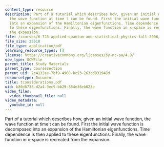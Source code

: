 ```yaml
---
content_type: resource
description: Part of a tutorial which describes how, given an initial wave function,
  the wave function at time t can be found. First the initial wave function is decomposed
  into an expansion of the Hamiltonian eigenfunctions. Time dependence is then applied
  to these eigenfunctions. Finally, the wave function in x-space is recreated from
  the expansion.
file: /courses/6-728-applied-quantum-and-statistical-physics-fall-2006/b80d6738d2a49ec9bb29854e36eb623e_tconsiderations.pdf
file_size: 23510
file_type: application/pdf
learning_resource_types: []
license: https://creativecommons.org/licenses/by-nc-sa/4.0/
ocw_type: OCWFile
parent_title: Study Materials
parent_type: CourseSection
parent_uid: 2c4132ae-7bf9-4900-bc93-263cd831948d
resourcetype: Document
title: tconsiderations.pdf
uid: b80d6738-d2a4-9ec9-bb29-854e36eb623e
video_files:
  video_thumbnail_file: null
video_metadata:
  youtube_id: null
---
```

Part of a tutorial which describes how, given an initial wave function, the wave function at time t can be found. First the initial wave function is decomposed into an expansion of the Hamiltonian eigenfunctions. Time dependence is then applied to these eigenfunctions. Finally, the wave function in x-space is recreated from the expansion.